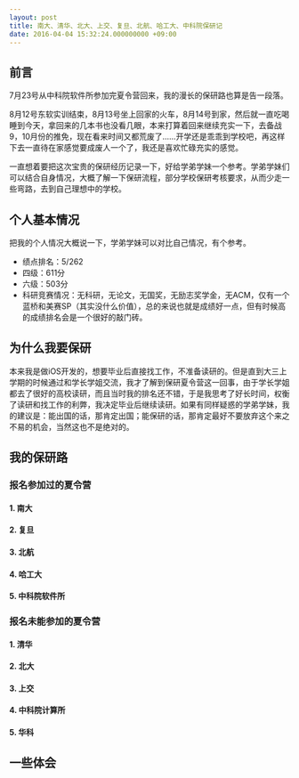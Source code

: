 ```yaml
---
layout: post
title: 南大、清华、北大、上交、复旦、北航、哈工大、中科院保研记
date: 2016-04-04 15:32:24.000000000 +09:00
---
```


## 前言

7月23号从中科院软件所参加完夏令营回来，我的漫长的保研路也算是告一段落。

8月12号东软实训结束，8月13号坐上回家的火车，8月14号到家，然后就一直吃喝睡到今天，拿回来的几本书也没看几眼，本来打算着回来继续充实一下，去备战9，10月份的推免，现在看来时间又都荒废了......开学还是乖乖到学校吧，再这样下去一直待在家感觉要成废人一个了，我还是喜欢忙碌充实的感觉。

一直想着要把这次宝贵的保研经历记录一下，好给学弟学妹一个参考。学弟学妹们可以结合自身情况，大概了解一下保研流程，部分学校保研考核要求，从而少走一些弯路，去到自己理想中的学校。

## 个人基本情况
把我的个人情况大概说一下，学弟学妹可以对比自己情况，有个参考。

- 绩点排名：5/262
- 四级：611分
- 六级：503分
- 科研竞赛情况：无科研，无论文，无国奖，无励志奖学金，无ACM，仅有一个蓝桥和美赛SP（其实没什么价值），总的来说也就是成绩好一点，但有时候高的成绩排名会是一个很好的敲门砖。

## 为什么我要保研

本来我是做iOS开发的，想要毕业后直接找工作，不准备读研的。但是直到大三上学期的时候通过和学长学姐交流，我才了解到保研夏令营这一回事，由于学长学姐都去了很好的高校读研，而且当时我的排名还不错，于是我思考了好长时间，权衡了读研和找工作的利弊，我决定毕业后继续读研。如果有同样疑惑的学弟学妹，我的建议是：能出国的话，那肯定出国；能保研的话，那肯定最好不要放弃这个来之不易的机会，当然这也不是绝对的。

## 我的保研路

### 报名参加过的夏令营

#### 1. 南大



#### 2. 复旦

#### 3. 北航

#### 4. 哈工大

#### 5. 中科院软件所

### 报名未能参加的夏令营

#### 1. 清华

#### 2. 北大

#### 3. 上交

#### 4. 中科院计算所

#### 5. 华科

## 一些体会